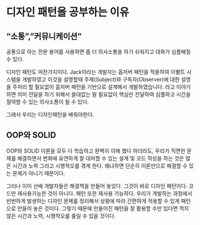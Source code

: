
# 디자인 패턴을 공부하는 이유

## “소통”,”커뮤니케이션”

공통으로 아는 전문 용어를 사용하면 좀 더 의사소통을 하기 쉬워지고 대화가 심플해질수 있다.

디자인 패턴도 마찬가지이다. Jack이라는 개발자는 옵저버 패턴을 적용하여 이벹트 시스템을 개발하였고 이것을 설명할때 주제(Subject)와 구독자(Observer)에 대한 설명을 주저리 할 필요없이 옵저버 패턴을 기반으로 설계해서 개발하였습니다. 라고 이야기 하면 의미 전달을 하기 위해서 쓸대없는 말 필요없이 핵심만 전달하여 심플하고 시간을 절약할 수 있는 의사소통이 될 수 있다.

그래서 우리는 디자인패턴을 배워야한다.

## OOP와 SOLID

OOP와 SOLID 이론을 모두 다 학습하고 완벽히 이해 했다 하더라도, 우리가 직면한 문제를 해결하면서 변화에 유연하게 잘 대처할 수 있는 설계 및 코드 작성을 하는 것은 많은 시간과 노력 그리고 시행착오를 겪게 한다. 왜냐하면 단순히 이론만으로 해결할 수 있는 문제가 아니기 때문이다. 

그러나 이미 선배 개발자들은 해결책을 만들어 놓았다. 그것이 바로 디자인 패턴이다. 코드만 재사용가능한 것이 아니다. 패턴 또한 재사용 가능하다. 우리가 개발하는 과정에서 빈번하게 발생하는 디자인 문제를 정리해서 상황에 따라 간편하게 적용할 수 있게 패턴으로 만들어 놓은 것이다. 그렇기 때문에 만들어진 패턴을 잘 활용할 수만 있다면 적지 않은 시간과 노력, 시행착오를 줄일 수 있을 것이다.
